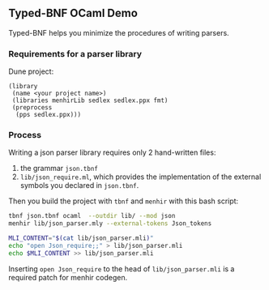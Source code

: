 ## Typed-BNF OCaml Demo

Typed-BNF helps you minimize the procedures of writing parsers.

### Requirements for a parser library

Dune project:
```
(library
 (name <your project name>)
 (libraries menhirLib sedlex sedlex.ppx fmt)
 (preprocess
  (pps sedlex.ppx)))
```

### Process

Writing a json parser library requires only 2 hand-written files:

1. the grammar `json.tbnf`
2. `lib/json_require.ml`, which provides the implementation of the external symbols you declared in `json.tbnf`.

Then you build the project with `tbnf` and `menhir` with this bash script:

```bash
tbnf json.tbnf ocaml  --outdir lib/ --mod json
menhir lib/json_parser.mly --external-tokens Json_tokens

MLI_CONTENT="$(cat lib/json_parser.mli)"
echo "open Json_require;;" > lib/json_parser.mli
echo $MLI_CONTENT >> lib/json_parser.mli
```

Inserting `open Json_require` to the head of `lib/json_parser.mli` is a required patch for menhir codegen.
